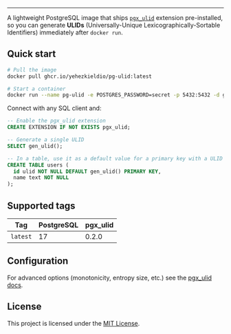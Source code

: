 
---

A lightweight PostgreSQL image that ships [`pgx_ulid`](https://github.com/pksunkara/pgx_ulid) extension pre-installed, so you can generate **ULIDs** (Universally-Unique Lexicographically-Sortable Identifiers) immediately after `docker run`.

## Quick start

```bash
# Pull the image
docker pull ghcr.io/yehezkieldio/pg-ulid:latest

# Start a container
docker run --name pg-ulid -e POSTGRES_PASSWORD=secret -p 5432:5432 -d ghcr.io/yehezkieldio/pg-ulid
```

Connect with any SQL client and:

```sql
-- Enable the pgx_ulid extension
CREATE EXTENSION IF NOT EXISTS pgx_ulid;

-- Generate a single ULID
SELECT gen_ulid();

-- In a table, use it as a default value for a primary key with a ULID type
CREATE TABLE users (
  id ulid NOT NULL DEFAULT gen_ulid() PRIMARY KEY,
  name text NOT NULL
);
```

## Supported tags

| Tag        | PostgreSQL | pgx_ulid |
|------------|------------|----------|
| `latest`   | 17         | 0.2.0    |


## Configuration

For advanced options (monotonicity, entropy size, etc.) see the [pgx_ulid docs](https://github.com/pksunkara/pgx_ulid#configuration).

## License

This project is licensed under the [MIT License](LICENSE).
